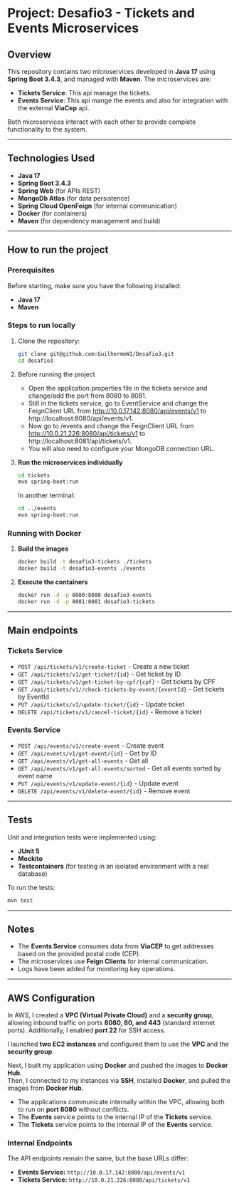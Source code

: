 # Project: Desafio3 - Tickets and Events Microservices

## Overview
This repository contains two microservices developed in **Java 17** using **Spring Boot 3.4.3**, and managed with **Maven**.
The microservices are:
- **Tickets Service**: This api manage the tickets.
- **Events Service**: This api mange the events and also for integration with the external **ViaCep** api.

Both microservices interact with each other to provide complete functionality to the system.

---

## Technologies Used
- **Java 17**
- **Spring Boot 3.4.3**
- **Spring Web** (for APIs REST)
- **MongoDb Atlas** (for data persistence)
- **Spring Cloud OpenFeign** (for internal communication)
- **Docker** (for containers)
- **Maven** (for dependency management and build)

---

## How to run the project

### **Prerequisites**
Before starting, make sure you have the following installed:
- **Java 17**
- **Maven**

### **Steps to run locally**
1. Clone the repository:
   ```sh
   git clone git@github.com:GuilhermeW1/Desafio3.git
   cd desafio3
   ```
2. Before running the project
   - Open the application.properties file in the tickets service and change/add the port from 8080 to 8081.
   - Still in the tickets service, go to EventService and change the FeignClient URL from http://10.0.17.142:8080/api/events/v1 to http://localhost:8080/api/events/v1.
   - Now go to /events and change the FeignClient URL from http://10.0.21.226:8080/api/tickets/v1 to http://localhost:8081/api/tickets/v1.
   - You will also need to configure your MongoDB connection URL.
   
3. **Run the microservices individually**
   ```sh
   cd tickets
   mvn spring-boot:run
   ```
   In another terminal:
   ```sh
   cd ../events
   mvn spring-boot:run
   ```

### **Running with Docker**
1. **Build the images**
   ```sh
   docker build -t desafio3-tickets ./tickets
   docker build -t desafio3-events ./events
   ```

2. **Execute the containers**
   ```sh
   docker run -d -p 8080:8080 desafio3-events
   docker run -d -p 8081:8081 desafio3-tickets 
   ```

---

## Main endpoints

### **Tickets Service**
- `POST /api/tickets/v1/create-ticket` - Create a new ticket
- `GET /api/tickets/v1/get-ticket/{id}` - Get ticket by ID
- `GET /api/tickets/v1/get-ticket-by-cpf/{cpf}` - Get tickets by CPF
- `GET /api/tickets/v1//check-tickets-by-event/{eventId}` - Get tickets by EventId
- `PUT /api/tickets/v1/update-ticket/{id}` - Update ticket
- `DELETE /api/tickets/v1/cancel-ticket/{id}` - Remove a ticket

### **Events Service**
- `POST /api/events/v1/create-event` - Create event
- `GET /api/events/v1/get-event/{id}` - Get by ID
- `GET /api/events/v1/get-all-events` - Get all
- `GET /api/events/v1/get-all-events/sorted` - Get all events sorted by event name
- `PUT /api/events/v1/update-event/{id}` - Update event
- `DELETE /api/events/v1/delete-event/{id}` - Remove event

---

## Tests
Unit and integration tests were implemented using:
- **JUnit 5**
- **Mockito**
- **Testcontainers** (for testing in an isolated environment with a real database)

To run the tests:
```sh
mvn test
```

---

## Notes
- The **Events Service** consumes data from **ViaCEP** to get addresses based on the provided postal code (CEP).
- The microservices use **Feign Clients** for internal communication.
- Logs have been added for monitoring key operations.

---

## AWS Configuration

In AWS, I created a **VPC (Virtual Private Cloud)** and a **security group**, allowing inbound traffic on ports **8080, 80, and 443** (standard internet ports). Additionally, I enabled **port 22** for SSH access.

I launched **two EC2 instances** and configured them to use the **VPC** and the **security group**.

Next, I built my application using **Docker** and pushed the images to **Docker Hub**.  
Then, I connected to my instances via **SSH**, installed **Docker**, and pulled the images from **Docker Hub**.

- The applications communicate internally within the VPC, allowing both to run on **port 8080** without conflicts.
- The **Events** service points to the internal IP of the **Tickets** service.
- The **Tickets** service points to the internal IP of the **Events** service.

### Internal Endpoints

The API endpoints remain the same, but the base URLs differ:

- **Events Service:** `http://10.0.17.142:8080/api/events/v1`
- **Tickets Service:** `http://10.0.21.226:8080/api/tickets/v1`  

